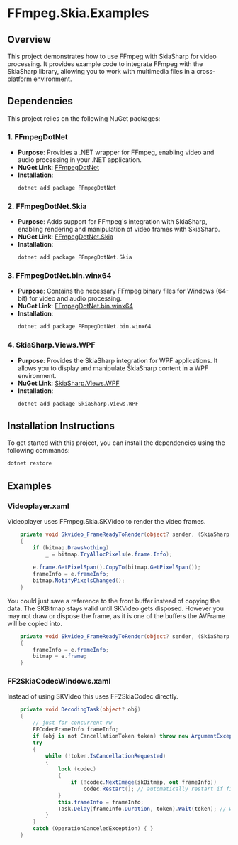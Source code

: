 # FFmpeg.Skia.Examples

## Overview
This project demonstrates how to use FFmpeg with SkiaSharp for video processing. It provides example code to integrate FFmpeg with the SkiaSharp library, allowing you to work with multimedia files in a cross-platform environment.

## Dependencies

This project relies on the following NuGet packages:

### 1. **FFmpegDotNet**
   - **Purpose**: Provides a .NET wrapper for FFmpeg, enabling video and audio processing in your .NET application.
   - **NuGet Link**: [FFmpegDotNet](https://www.nuget.org/packages/FFmpegDotNet)
   - **Installation**: 
     ```bash
     dotnet add package FFmpegDotNet
     ```

### 2. **FFmpegDotNet.Skia**
   - **Purpose**: Adds support for FFmpeg's integration with SkiaSharp, enabling rendering and manipulation of video frames with SkiaSharp.
   - **NuGet Link**: [FFmpegDotNet.Skia](https://www.nuget.org/packages/FFmpegDotNet.Skia)
   - **Installation**: 
     ```bash
     dotnet add package FFmpegDotNet.Skia
     ```

### 3. **FFmpegDotNet.bin.winx64**
   - **Purpose**: Contains the necessary FFmpeg binary files for Windows (64-bit) for video and audio processing.
   - **NuGet Link**: [FFmpegDotNet.bin.winx64](https://www.nuget.org/packages/FFmpegDotNet.bin.winx64)
   - **Installation**:
     ```bash
     dotnet add package FFmpegDotNet.bin.winx64
     ```

### 4. **SkiaSharp.Views.WPF**
   - **Purpose**: Provides the SkiaSharp integration for WPF applications. It allows you to display and manipulate SkiaSharp content in a WPF environment.
   - **NuGet Link**: [SkiaSharp.Views.WPF](https://www.nuget.org/packages/SkiaSharp.Views.WPF)
   - **Installation**:
     ```bash
     dotnet add package SkiaSharp.Views.WPF
     ```

## Installation Instructions

To get started with this project, you can install the dependencies using the following commands:

```bash
dotnet restore
```

## Examples

### Videoplayer.xaml

Videoplayer uses FFmpeg.Skia.SKVideo to render the video frames.
```csharp
    private void Skvideo_FrameReadyToRender(object? sender, (SkiaSharp.SKBitmap frame, FFCodecFrameInfo frameInfo) e)
    {
        if (bitmap.DrawsNothing)
            _ = bitmap.TryAllocPixels(e.frame.Info);
        
        e.frame.GetPixelSpan().CopyTo(bitmap.GetPixelSpan());
        frameInfo = e.frameInfo;
        bitmap.NotifyPixelsChanged();
    }
```
You could just save a reference to the front buffer instead of copying the data.
The SKBitmap stays valid until SKVideo gets disposed. However you may not draw or dispose the frame, as it is one of the buffers the AVFrame will be copied into.

```csharp
    private void Skvideo_FrameReadyToRender(object? sender, (SkiaSharp.SKBitmap frame, FFCodecFrameInfo frameInfo) e)
    {
        frameInfo = e.frameInfo;
        bitmap = e.frame;
    }
```

### FF2SkiaCodecWindows.xaml

Instead of using SKVideo this uses FF2SkiaCodec directly.

```csharp
    private void DecodingTask(object? obj)
    {
        // just for concurrent rw
        FFCodecFrameInfo frameInfo;
        if (obj is not CancellationToken token) throw new ArgumentException("obj must be an CancellationToken");
        try
        {
            while (!token.IsCancellationRequested)
            {
                lock (codec)
                {
                    if (!codec.NextImage(skBitmap, out frameInfo))
                        codec.Restart(); // automatically restart if finished or error
                }
                this.frameInfo = frameInfo;
                Task.Delay(frameInfo.Duration, token).Wait(token); // wait until next frame should be displayed
            }
        }
        catch (OperationCanceledException) { }
    }
```